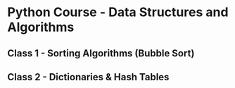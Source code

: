 # Python Course - Data Structures and Algorithms

## Class 1 - Sorting Algorithms (Bubble Sort)
## Class 2 - Dictionaries & Hash Tables
